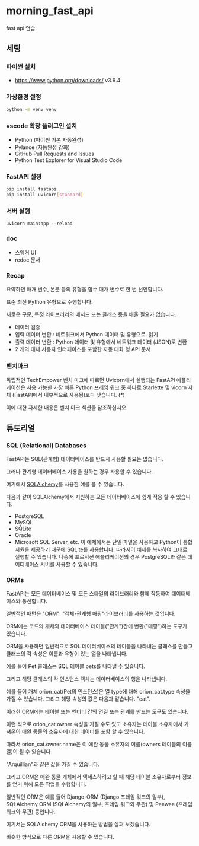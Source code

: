 # morning_fast_api
fast api 연습

## 세팅

### 파이썬 설치
- https://www.python.org/downloads/
v3.9.4

### 가상환경 설정

```bash
python -m venv venv
```

### vscode 확장 플러그인 설치

- Python (파이썬 기본 자동완성)
- Pylance (자동완성 강화)
- GitHub Pull Requests and Issues
- Python Test Explorer for Visual Studio Code

### FastAPI 설정

```bash
pip install fastapi
pip install uvicorn[standard]
```

### 서버 실행
```
uvicorn main:app --reload
```

### doc
- 스웨거 UI
- redoc 문서

### Recap

요약하면 매개 변수, 본문 등의 유형을 함수 매개 변수로 한 번 선언합니다.

표준 최신 Python 유형으로 수행합니다.

새로운 구문, 특정 라이브러리의 메서드 또는 클래스 등을 배울 필요가 없습니다.

- 데이터 검증
- 입력 데이터 변환 : 네트워크에서 Python 데이터 및 유형으로. 읽기
- 출력 데이터 변환 : Python 데이터 및 유형에서 네트워크 데이터 (JSON)로 변환
- 2 개의 대체 사용자 인터페이스를 포함한 자동 대화 형 API 문서

### 벤치마크

독립적인 TechEmpower 벤치 마크에 따르면 Uvicorn에서 실행되는 FastAPI 애플리케이션은 사용 가능한 가장 빠른 Python 프레임 워크 중 하나로 Starlette 및 vicorn 자체 (FastAPI에서 내부적으로 사용됨)보다 낮습니다. (*)

이에 대한 자세한 내용은 벤치 마크 섹션을 참조하십시오.

## 튜토리얼

### SQL (Relational) Databases

FastAPI는 SQL(관계형) 데이터베이스를 반드시 사용할 필요는 없습니다.

그러나 관계형 데이터베이스 사용을 원하는 경우 사용할 수 있습니다.

여기에서 [SQLAlchemy](https://www.sqlalchemy.org/)를 사용한 예를 볼 수 있습니다.

다음과 같이 SQLAlchemy에서 지원하는 모든 데이터베이스에 쉽게 적용 할 수 있습니다.
- PostgreSQL
- MySQL
- SQLite
- Oracle
- Microsoft SQL Server, etc.
이 예제에서는 단일 파일을 사용하고 Python이 통합 지원을 제공하기 때문에 SQLite를 사용합니다. 따라서이 예제를 복사하여 그대로 실행할 수 있습니다.
나중에 프로덕션 애플리케이션의 경우 PostgreSQL과 같은 데이터베이스 서버를 사용할 수 있습니다.

### ORMs

FastAPI는 모든 데이터베이스 및 모든 스타일의 라이브러리와 함께 작동하여 데이터베이스와 통신합니다.

일반적인 패턴은 "ORM": "객체-관계형 매핑"라이브러리를 사용하는 것입니다.

ORM에는 코드의 개체와 데이터베이스 테이블("관계")간에 변환("매핑")하는 도구가 있습니다.

ORM을 사용하면 일반적으로 SQL 데이터베이스의 테이블을 나타내는 클래스를 만들고 클래스의 각 속성은 이름과 유형이 있는 열을 나타냅니다.

예를 들어 Pet 클래스는 SQL 테이블 pets를 나타낼 수 있습니다.

그리고 해당 클래스의 각 인스턴스 객체는 데이터베이스의 행을 나타냅니다.

예를 들어 개체 orion_cat(Pet의 인스턴스)은 열 type에 대해 orion_cat.type 속성을 가질 수 있습니다. 그리고 해당 속성의 값은 다음과 같습니다. "cat".

이러한 ORM에는 테이블 또는 엔터티 간의 연결 또는 관계를 만드는 도구도 있습니다.

이런 식으로 orion_cat.owner 속성을 가질 수도 있고 소유자는 테이블 소유자에서 가져온이 애완 동물의 소유자에 대한 데이터를 포함 할 수 있습니다.

따라서 orion_cat.owner.name은 이 애완 동물 소유자의 이름(owners 테이블의 이름 열)이 될 수 있습니다.

"Arquillian"과 같은 값을 가질 수 있습니다.

그리고 ORM은 애완 동물 개체에서 액세스하려고 할 때 해당 테이블 소유자로부터 정보를 얻기 위해 모든 작업을 수행합니다.

일반적인 ORM은 예를 들어 Django-ORM (Django 프레임 워크의 일부), SQLAlchemy ORM (SQLAlchemy의 일부, 프레임 워크와 무관) 및 Peewee (프레임 워크와 무관) 등입니다.

여기서는 SQLAlchemy ORM을 사용하는 방법을 살펴 보겠습니다.

비슷한 방식으로 다른 ORM을 사용할 수 있습니다.